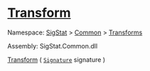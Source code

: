 # [Transform](./ApproximateOnlineFeatures-100663548.md)

Namespace: [SigStat]() > [Common](./../../README.md) > [Transforms](./../README.md)

Assembly: SigStat.Common.dll

[Transform](./ApproximateOnlineFeatures-100663548.md) ( [`Signature`](./../../Signature.md) signature )
